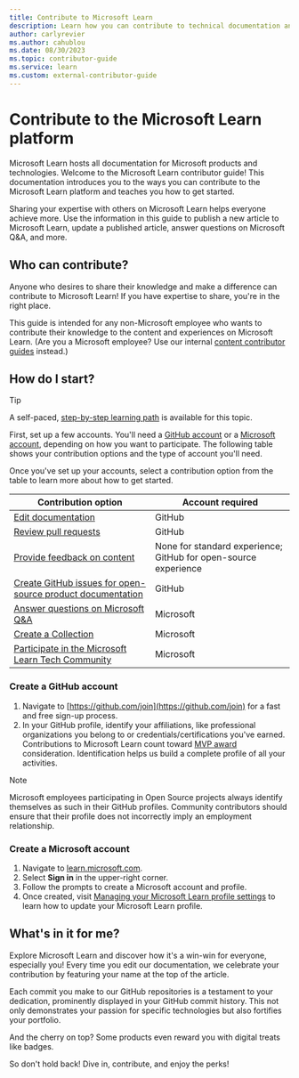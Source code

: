 ```yaml
---
title: Contribute to Microsoft Learn
description: Learn how you can contribute to technical documentation and other content experiences on Microsoft Learn.
author: carlyrevier
ms.author: cahublou
ms.date: 08/30/2023
ms.topic: contributor-guide
ms.service: learn
ms.custom: external-contributor-guide
---
```


# Contribute to the Microsoft Learn platform
Microsoft Learn hosts all documentation for Microsoft products and technologies.
Welcome to the Microsoft Learn contributor guide! This documentation introduces you to the ways you can contribute to the Microsoft Learn platform and teaches you how to get started.

Sharing your expertise with others on Microsoft Learn helps everyone achieve more. Use the information in this guide to publish a new article to Microsoft Learn, update a published article, answer questions on Microsoft Q&A, and more.

## Who can contribute?

Anyone who desires to share their knowledge and make a difference can contribute to Microsoft Learn! If you have expertise to share, you're in the right place.

This guide is intended for any non-Microsoft employee who wants to contribute their knowledge to the content and experiences on Microsoft Learn. (Are you a Microsoft employee? Use our internal [content contributor guides](/help) instead.)

## How do I start?

> [!TIP]
> A self-paced, [step-by-step learning path](/training/modules/become-learn-contributor) is available for this topic.

First, set up a few accounts. You'll need a [GitHub account](#create-a-github-account) or a [Microsoft account](#create-a-microsoft-account), depending on how you want to participate. The following table shows your contribution options and the type of account you'll need.

Once you've set up your accounts, select a contribution option from the table to learn more about how to get started.

| Contribution option                                                                          | Account required |
|----------------------------------------------------------------------------------------------|------------------|
| [Edit documentation](how-to-write-overview.md)                                               | GitHub           |
| [Review pull requests](how-to-review-pull-request.md)                                        | GitHub           |
| [Provide feedback on content](provide-feedback.md)                                           | None for standard experience; GitHub for open-source experience |
| [Create GitHub issues for open-source product documentation](how-to-create-github-issues.md) | GitHub           |
| [Answer questions on Microsoft Q&A](qna-overview.md)                                         | Microsoft        |
| [Create a Collection](collections.md)                                                        | Microsoft        |
| [Participate in the Microsoft Learn Tech Community](https://techcommunity.microsoft.com/t5/microsoft-learn/ct-p/MicrosoftLearn) | Microsoft |

### Create a GitHub account

1. Navigate to [https://github.com/join](https://github.com/join) for a fast and free sign-up process.
1. In your GitHub profile, identify your affiliations, like professional organizations you belong to or credentials/certifications you've earned. Contributions to Microsoft Learn count toward [MVP award](https://mvp.microsoft.com/) consideration. Identification helps us build a complete profile of all your activities.

>[!NOTE]
> Microsoft employees participating in Open Source projects always identify themselves as such in their GitHub profiles. Community contributors should ensure that their profile does not incorrectly imply an employment relationship.

### Create a Microsoft account

1. Navigate to [learn.microsoft.com](/).
1. Select **Sign in** in the upper-right corner.
1. Follow the prompts to create a Microsoft account and profile.
1. Once created, visit [Managing your Microsoft Learn profile settings](/training/support/learn-profile-manage) to learn how to update your Microsoft Learn profile.

## What's in it for me?

Explore Microsoft Learn and discover how it's a win-win for everyone, especially you! Every time you edit our documentation, we celebrate your contribution by featuring your name at the top of the article. 

Each commit you make to our GitHub repositories is a testament to your dedication, prominently displayed in your GitHub commit history. This not only demonstrates your passion for specific technologies but also fortifies your portfolio. 

And the cherry on top? Some products even reward you with digital treats like badges. 

So don't hold back! Dive in, contribute, and enjoy the perks!

